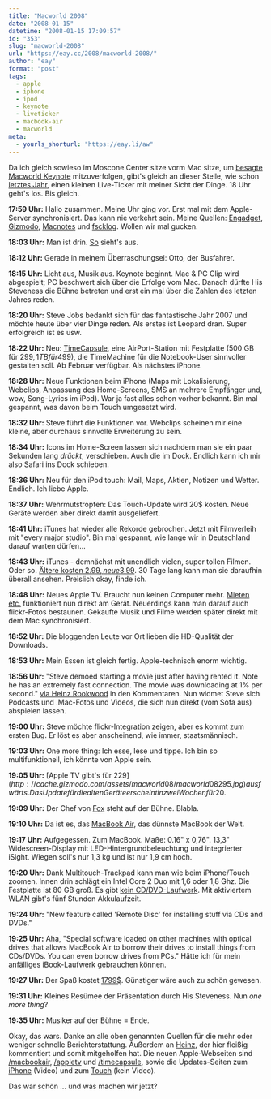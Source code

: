 ```yaml
---
title: "Macworld 2008"
date: "2008-01-15"
datetime: "2008-01-15 17:09:57"
id: "353"
slug: "macworld-2008"
url: "https://eay.cc/2008/macworld-2008/"
author: "eay"
format: "post"
tags:
  - apple
  - iphone
  - ipod
  - keynote
  - liveticker
  - macbook-air
  - macworld
meta:
  - yourls_shorturl: "https://eay.li/aw"
---
```


Da ich gleich sowieso im Moscone Center sitze vorm Mac sitze, um [besagte Macworld Keynote](//eay.cc/2008/theres-something-in-the-air/) mitzuverfolgen, gibt's gleich an dieser Stelle, wie schon [letztes Jahr](http://eay.cc/blog/2007/01/macworld_2007_l.shtml), einen kleinen Live-Ticker mit meiner Sicht der Dinge. 18 Uhr geht's los. Bis gleich.

**17:59 Uhr:** Hallo zusammen. Meine Uhr ging vor. Erst mal mit dem Apple-Server synchronisiert. Das kann nie verkehrt sein. Meine Quellen: [Engadget](http://www.engadget.com/2008/01/15/live-from-macworld-2008-steve-jobs-keynote/), [Gizmodo](http://live.gizmodo.com/), [Macnotes](http://live.macnotes.de/index.html) und [fscklog](http://www.fscklog.com/2008/01/keynote-bericht.html). Wollen wir mal gucken.

**18:03 Uhr:** Man ist drin. [So](http://live.mactechnews.de/contentimages/5.jpg) sieht's aus.

**18:12 Uhr:** Gerade in meinem Überraschungsei: Otto, der Busfahrer.

**18:15 Uhr:** Licht aus, Musik aus. Keynote beginnt. Mac & PC Clip wird abgespielt; PC beschwert sich über die Erfolge vom Mac. Danach dürfte His Steveness die Bühne betreten und erst ein mal über die Zahlen des letzten Jahres reden.

**18:20 Uhr:** Steve Jobs bedankt sich für das fantastische Jahr 2007 und möchte heute über vier Dinge reden. Als erstes ist Leopard dran. Super erfolgreich ist es usw.

**18:22 Uhr:** Neu: [TimeCapsule](http://cache.gizmodo.com/assets/macworld08/macworld0864.jpg), eine AirPort-Station mit Festplatte (500 GB für 299$, 1 TB für 499$), die TimeMachine für die Notebook-User sinnvoller gestalten soll. Ab Februar verfügbar. Als nächstes iPhone.

**18:28 Uhr:** Neue Funktionen beim iPhone (Maps mit Lokalisierung, Webclips, Anpassung des Home-Screens, SMS an mehrere Empfänger und, wow, Song-Lyrics im iPod). War ja fast alles schon vorher bekannt. Bin mal gespannt, was davon beim Touch umgesetzt wird.

**18:32 Uhr:** Steve führt die Funktionen vor. Webclips scheinen mir eine kleine, aber durchaus sinnvolle Erweiterung zu sein.

**18:34 Uhr:** Icons im Home-Screen lassen sich nachdem man sie ein paar Sekunden lang _drückt_, verschieben. Auch die im Dock. Endlich kann ich mir also Safari ins Dock schieben.

**18:36 Uhr:** Neu für den iPod touch: Mail, Maps, Aktien, Notizen und Wetter. Endlich. Ich liebe Apple.

**18:37 Uhr:** Wehrmutstropfen: Das Touch-Update wird 20$ kosten. Neue Geräte werden aber direkt damit ausgeliefert.

**18:41 Uhr:** iTunes hat wieder alle Rekorde gebrochen. Jetzt mit Filmverleih mit "every major studio". Bin mal gespannt, wie lange wir in Deutschland darauf warten dürfen...

**18:43 Uhr:** iTunes - demnächst mit unendlich vielen, super tollen Filmen. Oder so. [Ältere kosten 2.99$, neue 3.99$](http://cache.gizmodo.com/assets/macworld08/macworld08214.jpg). 30 Tage lang kann man sie daraufhin überall ansehen. Preislich okay, finde ich.

**18:48 Uhr:** Neues Apple TV. Braucht nun keinen Computer mehr. [Mieten etc.](http://cache.gizmodo.com/assets/macworld08/macworld08219.jpg) funktioniert nun direkt am Gerät. Neuerdings kann man darauf auch flickr-Fotos bestaunen. Gekaufte Musik und Filme werden später direkt mit dem Mac synchronisiert.

**18:52 Uhr:** Die bloggenden Leute vor Ort lieben die HD-Qualität der Downloads.

**18:53 Uhr:** Mein Essen ist gleich fertig. Apple-technisch enorm wichtig.

**18:56 Uhr:** "Steve demoed starting a movie just after having rented it. Note he has an extremely fast connection. The movie was downloading at 1% per second." [via Heinz Rookwood](http://rookwood.tumblr.com/) in den Kommentaren. Nun widmet Steve sich Podcasts und .Mac-Fotos und Videos, die sich nun direkt (vom Sofa aus) abspielen lassen.

**19:00 Uhr:** Steve möchte flickr-Integration zeigen, aber es kommt zum ersten Bug. Er löst es aber anscheinend, wie immer, staatsmännisch.

**19:03 Uhr:** One more thing: Ich esse, lese und tippe. Ich bin so multifunktionell, ich könnte von Apple sein.

**19:05 Uhr:** [Apple TV gibt's für 229$](http://cache.gizmodo.com/assets/macworld08/macworld08295.jpg) ausfwärts. Das Update für die alten Geräte erscheint in zwei Wochen für 20$.

**19:09 Uhr:** Der Chef von [Fox](http://s3.media.macrumorslive.com/p/m1200420301.jpg) steht auf der Bühne. Blabla.

**19:10 Uhr:** Da ist es, das [MacBook Air](http://cache.gizmodo.com/assets/macworld08/macworld08389.jpg), das dünnste MacBook der Welt.

**19:17 Uhr:** Aufgegessen. Zum MacBook. Maße: 0.16" x 0,76". 13,3" Widescreen-Display mit LED-Hintergrundbeleuchtung und integrierter iSight. Wiegen soll's nur 1,3 kg und ist nur 1,9 cm hoch.

**19:20 Uhr:** Dank Multitouch-Trackpad kann man wie beim iPhone/Touch zoomen. Innen drin schlägt ein Intel Core 2 Duo mit 1,6 oder 1,8 Ghz. Die Festplatte ist 80 GB groß. Es gibt [kein CD/DVD-Laufwerk](http://cache.gizmodo.com/assets/macworld08/macworld08436.jpg). Mit aktiviertem WLAN gibt's fünf Stunden Akkulaufzeit.

**19:24 Uhr:** "New feature called 'Remote Disc' for installing stuff via CDs and DVDs."

**19:25 Uhr:** Aha, "Special software loaded on other machines with optical drives that allows MacBook Air to borrow their drives to install things from CDs/DVDs. You can even borrow drives from PCs." Hätte ich für mein anfälliges iBook-Laufwerk gebrauchen können.

**19:27 Uhr:** Der Spaß kostet [1799$](http://cache.gizmodo.com/assets/macworld08/macworld08468.jpg). Günstiger wäre auch zu schön gewesen.

**19:31 Uhr:** Kleines Resümee der Präsentation durch His Steveness. Nun _one more thing_?

**19:35 Uhr:** Musiker auf der Bühne = Ende.

Okay, das wars. Danke an alle oben genannten Quellen für die mehr oder weniger schnelle Berichterstattung. Außerdem an [Heinz](http://rookwood.tumblr.com/), der hier fleißig kommentiert und somit mitgeholfen hat. Die neuen Apple-Webseiten sind [/macbookair](http://www.apple.com/macbookair/), [/appletv](http://www.apple.com/appletv/) und [/timecapsule](http://www.apple.com/timecapsule/), sowie die Updates-Seiten zum [iPhone](http://www.apple.com/iphone/gettingstarted/guidedtourupdate2/large.html) (Video) und zum [Touch](http://www.apple.com/ipodtouch/whatsnew.html) (kein Video).

Das war schön ... und was machen wir jetzt?

